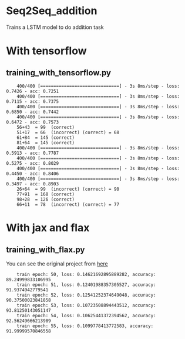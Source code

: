 # Seq2Seq_addition
Trains a LSTM model to do addition task
# With tensorflow
## training_with_tensorflow.py
        400/400 [==============================] - 3s 8ms/step - loss: 0.7426 - acc: 0.7251
        400/400 [==============================] - 3s 8ms/step - loss: 0.7115 - acc: 0.7375
        400/400 [==============================] - 3s 8ms/step - loss: 0.6850 - acc: 0.7442
        400/400 [==============================] - 3s 8ms/step - loss: 0.6472 - acc: 0.7573
        56+43  = 99  (correct)
        51+17  = 66  (incorrect) (correct) = 68
        61+84  = 145 (correct)
        81+64  = 145 (correct)
        400/400 [==============================] - 3s 8ms/step - loss: 0.5913 - acc: 0.7787
        400/400 [==============================] - 3s 8ms/step - loss: 0.5275 - acc: 0.8029
        400/400 [==============================] - 3s 8ms/step - loss: 0.4450 - acc: 0.8406
        400/400 [==============================] - 3s 8ms/step - loss: 0.3497 - acc: 0.8903
        26+64  = 99  (incorrect) (correct) = 90
        77+91  = 168 (correct)
        98+28  = 126 (correct)
        66+11  = 78  (incorrect) (correct) = 77
# With jax and flax
## training_with_flax.py

You can see the original project from [here](https://github.com/google/flax/tree/master/examples/seq2seq)        
        
        train epoch: 50, loss: 0.14621692895889282, accuracy: 89.24999833106995
        train epoch: 51, loss: 0.12401988357305527, accuracy: 91.9374942779541
        train epoch: 52, loss: 0.12541252374649048, accuracy: 90.37500023841858
        train epoch: 53, loss: 0.10723508894443512, accuracy: 93.81250143051147
        train epoch: 54, loss: 0.10625441372394562, accuracy: 92.56249666213989
        train epoch: 55, loss: 0.1099778413772583, accuracy: 91.99999570846558
